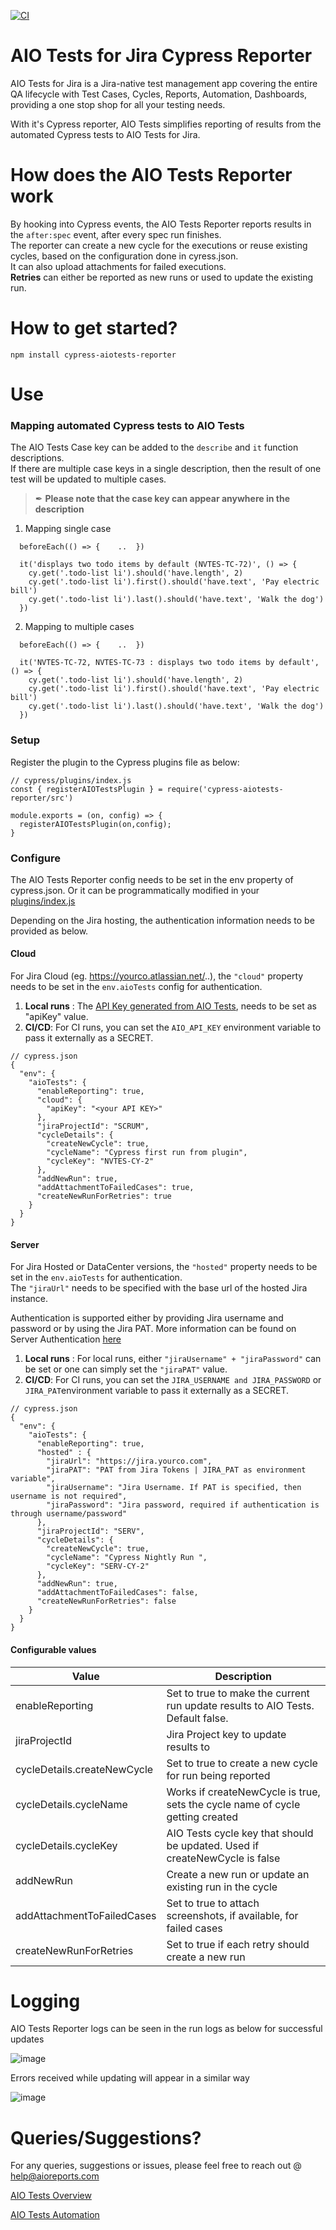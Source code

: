 [![CI](https://github.com/aiotests/cypress-aiotests-reporter/actions/workflows/main.yml/badge.svg)](https://github.com/aiotests/cypress-aiotests-reporter/actions/workflows/main.yml)

# AIO Tests for Jira Cypress Reporter 
AIO Tests for Jira is a Jira-native test management app covering the entire QA lifecycle with Test Cases, Cycles, Reports, Automation, Dashboards, providing a one stop shop for all your testing needs.  

With it's Cypress reporter, AIO Tests simplifies reporting of results from the automated Cypress tests to AIO Tests for Jira.

# How does the AIO Tests Reporter work
  By hooking into Cypress events, the AIO Tests Reporter reports results in the ` after:spec ` event, after every spec run finishes.
  <br>The reporter can create a new cycle for the executions or reuse existing cycles, based on the configuration done in cyress.json.  <br>It can also upload attachments for failed executions. <br> **Retries** can either be reported as new runs or used to update the existing run.

# How to get started?
```
npm install cypress-aiotests-reporter
```

# Use
### Mapping automated Cypress tests to AIO Tests
The AIO Tests Case key can be added to the ` describe ` and ` it ` function descriptions.  <br> If there are multiple case keys in a single description, then the result of one test will be updated to multiple cases.

> &#10002; **Please note that the case key can appear anywhere in the description**

1. Mapping single case

```describe('example to-do app', () => {
  beforeEach(() => {    ..  })

  it('displays two todo items by default (NVTES-TC-72)', () => {
    cy.get('.todo-list li').should('have.length', 2)
    cy.get('.todo-list li').first().should('have.text', 'Pay electric bill')
    cy.get('.todo-list li').last().should('have.text', 'Walk the dog')
  })
  ```
  
2. Mapping to multiple cases

```describe('example to-do app', () => {
  beforeEach(() => {    ..  })

  it('NVTES-TC-72, NVTES-TC-73 : displays two todo items by default', () => {
    cy.get('.todo-list li').should('have.length', 2)
    cy.get('.todo-list li').first().should('have.text', 'Pay electric bill')
    cy.get('.todo-list li').last().should('have.text', 'Walk the dog')
  })
  ```

### Setup
Register the plugin to the Cypress plugins file as below:

```
// cypress/plugins/index.js
const { registerAIOTestsPlugin } = require('cypress-aiotests-reporter/src')

module.exports = (on, config) => {
  registerAIOTestsPlugin(on,config);
}
```

### Configure

The AIO Tests Reporter config needs to be set in the env property of cypress.json.  Or it can be programmatically modified in your [plugins/index.js](https://docs.cypress.io/guides/guides/environment-variables#Option-5-Plugins)

Depending on the Jira hosting, the authentication information needs to be provided as below.

#### Cloud

For Jira Cloud (eg. https://yourco.atlassian.net/..), the ` "cloud" ` property needs to be set in the ` env.aioTests ` config for authentication.

1. **Local runs** : The [API Key generated from AIO Tests](https://aioreports.atlassian.net/wiki/spaces/ATDoc/pages/484048912/Access+Token), needs to be set as "apiKey" value.
2. **CI/CD**: For CI runs, you can set the ` AIO_API_KEY ` environment variable to pass it externally as a SECRET.


```
// cypress.json
{
  "env": {
    "aioTests": {
      "enableReporting": true,
      "cloud": {
        "apiKey": "<your API KEY>"
      },
      "jiraProjectId": "SCRUM",
      "cycleDetails": {
        "createNewCycle": true,
        "cycleName": "Cypress first run from plugin",
        "cycleKey": "NVTES-CY-2"
      },
      "addNewRun": true,
      "addAttachmentToFailedCases": true,
      "createNewRunForRetries": true
    }
  }
}
```

#### Server

For Jira Hosted or DataCenter versions, the ` "hosted" ` property needs to be set in the ` env.aioTests ` for authentication.  
The ` "jiraUrl" ` needs to be specified with the base url of the hosted Jira instance.

Authentication is supported either by providing Jira username and password or by using the Jira PAT.  More information can be found on Server Authentication [here](https://aioreports.atlassian.net/wiki/spaces/ATDoc/pages/1499594753/Rest+API+Authentication#[hardBreak]Server-/-Data-Centre)

1. **Local runs** : For local runs, either ` "jiraUsername" + "jiraPassword" ` can be set or one can simply set the ` "jiraPAT" ` value.
2. **CI/CD**: For CI runs, you can set the ` JIRA_USERNAME and JIRA_PASSWORD ` or ` JIRA_PAT `environment variable to pass it externally as a SECRET.
```
// cypress.json
{
  "env": {
    "aioTests": {
      "enableReporting": true,
      "hosted" : {
        "jiraUrl": "https://jira.yourco.com",
        "jiraPAT": "PAT from Jira Tokens | JIRA_PAT as environment variable",
        "jiraUsername": "Jira Username. If PAT is specified, then username is not required",
        "jiraPassword": "Jira password, required if authentication is through username/password"
      },
      "jiraProjectId": "SERV",
      "cycleDetails": {
        "createNewCycle": true,
        "cycleName": "Cypress Nightly Run ",
        "cycleKey": "SERV-CY-2"
      },
      "addNewRun": true,
      "addAttachmentToFailedCases": false,
      "createNewRunForRetries": false
    }
  }
}

```

#### Configurable values

| Value                          | Description   |
| -------------                  | ------------- |
| enableReporting                | Set to true to make the current run update results to AIO Tests.  Default false.  |
| jiraProjectId                  | Jira Project key to update results to  |
| cycleDetails.createNewCycle    | Set to true to create a new cycle for run being reported                       |
| cycleDetails.cycleName         | Works if createNewCycle is true, sets the cycle name of cycle getting created  |
| cycleDetails.cycleKey          | AIO Tests cycle key that should be updated.  Used if createNewCycle is false   |
| addNewRun                      | Create a new run or update an existing run in the cycle  |
| addAttachmentToFailedCases     | Set to true to attach screenshots, if available, for failed cases   |
| createNewRunForRetries         | Set to true if each retry should create a new run   |


# Logging

AIO Tests Reporter logs can be seen in the run logs as below for successful updates

![image](https://user-images.githubusercontent.com/76047755/143541114-d487efd9-2532-48fa-9a66-29c7db8d70d1.png)

Errors received while updating will appear in a similar way

![image](https://user-images.githubusercontent.com/76047755/143541233-94ae0f16-e40a-4f63-9989-0c372e2414e7.png)



# Queries/Suggestions?

For any queries, suggestions or issues, please feel free to reach out @ help@aioreports.com

[AIO Tests Overview](https://aioreports.atlassian.net/wiki/spaces/ATDoc/pages/348619753/AIO+Tests+Overview)

[AIO Tests Automation](https://aioreports.atlassian.net/wiki/spaces/ATDoc/pages/390332530/Test+Automation)

